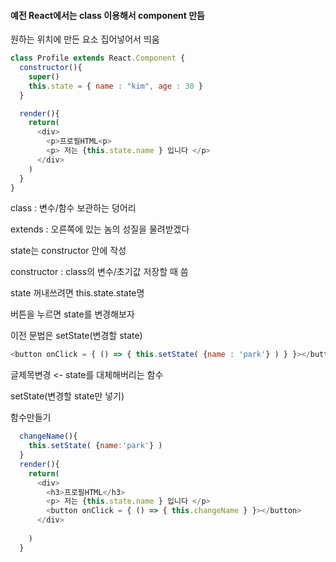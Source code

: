 #### 예전 React에서는 class 이용해서 component 만듬

원하는 위치에 만든 요소 집어넣어서 띄움

```js
class Profile extends React.Component {
  constructor(){
    super()
    this.state = { name : "kim", age : 30 }
  }

  render(){
    return(
      <div>
        <p>프로필HTML<p>
        <p> 저는 {this.state.name } 입니다 </p>
      </div>
    )
  }
}
```

class : 변수/함수 보관하는 덩어리

extends : 오른쪽에 있는 놈의 성질을 물려받겠다

state는 constructor 안에 작성

constructor : class의 변수/초기값 저장할 때 씀

state 꺼내쓰려면 this.state.state명



버튼을 누르면 state를 변경해보자

이전 문법은 setState(변경할 state)

```js
<button onClick = { () => { this.setState( {name : 'park'} ) } }></button>
```

글제목변경 <- state를 대체해버리는 함수

setState(변경할 state만 넣기)



함수만들기

```js
  changeName(){
    this.setState( {name:'park'} )
  }
  render(){
    return(
      <div>
        <h3>프로필HTML</h3>
        <p> 저는 {this.state.name } 입니다 </p>
        <button onClick = { () => { this.changeName } }></button>
      </div>
      
    )
  }
```

